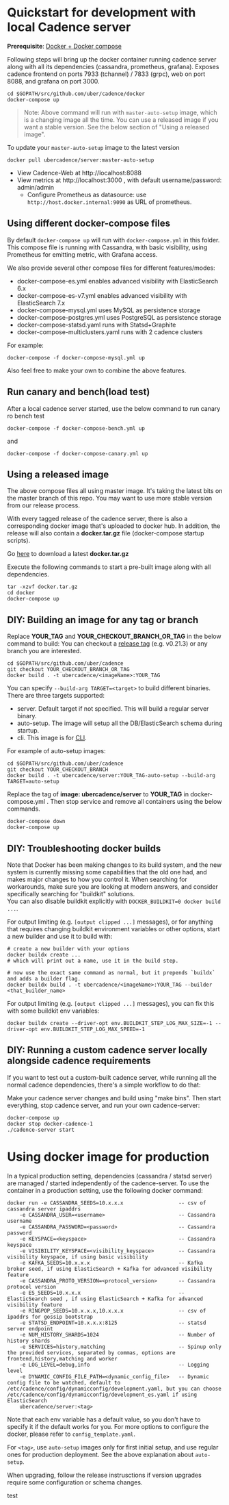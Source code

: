 Quickstart for development with local Cadence server 
====================================

**Prerequisite**: [Docker + Docker compose](https://docs.docker.com/engine/installation/) 

Following steps will bring up the docker container running cadence server
along with all its dependencies (cassandra, prometheus, grafana). Exposes cadence
frontend on ports 7933 (tchannel) / 7833 (grpc), web on port 8088, and grafana on port 3000.

```
cd $GOPATH/src/github.com/uber/cadence/docker
docker-compose up
```
> Note: Above command will run with `master-auto-setup` image, which is a changing image all the time.
> You can use a released image if you want a stable version. See the below section of "Using a released image".

To update your `master-auto-setup` image to the latest version
```
docker pull ubercadence/server:master-auto-setup

```

* View Cadence-Web at http://localhost:8088  
* View metrics at http://localhost:3000 , with default username/password: admin/admin    
  * Configure Prometheus as datasource: use `http://host.docker.internal:9090` as URL of prometheus.

Using different docker-compose files
-----------------------
By default `docker-compose up` will run with `docker-compose.yml` in this folder.
This compose file is running with Cassandra, with basic visibility, 
using Prometheus for emitting metric, with Grafana access. 


We also provide several other compose files for different features/modes:

* docker-compose-es.yml enables advanced visibility with ElasticSearch 6.x
* docker-compose-es-v7.yml enables advanced visibility with ElasticSearch 7.x
* docker-compose-mysql.yml uses MySQL as persistence storage
* docker-compose-postgres.yml uses PostgreSQL as persistence storage
* docker-compose-statsd.yaml runs with Statsd+Graphite
* docker-compose-multiclusters.yaml runs with 2 cadence clusters

For example:
```
docker-compose -f docker-compose-mysql.yml up
```

Also feel free to make your own to combine the above features.

Run canary and bench(load test)
-----------------------
After a local cadence server started, use the below command to run canary ro bench test
```
docker-compose -f docker-compose-bench.yml up
``` 
and 
```
docker-compose -f docker-compose-canary.yml up
``` 


Using a released image
-----------------------
The above compose files all using master image. It's taking the latest bits on the master branch of this repo.
You may want to use more stable version from our release process.

With every tagged release of the cadence server, there is also a corresponding
docker image that's uploaded to docker hub. In addition, the release will also
contain a **docker.tar.gz** file (docker-compose startup scripts). 

Go [here](https://github.com/uber/cadence/releases/latest) to download a latest **docker.tar.gz** 

Execute the following
commands to start a pre-built image along with all dependencies.

```
tar -xzvf docker.tar.gz
cd docker
docker-compose up
```

DIY: Building an image for any tag or branch
-----------------------------------------
Replace **YOUR_TAG** and **YOUR_CHECKOUT_BRANCH_OR_TAG** in the below command to build:
You can checkout a [release tag](https://github.com/uber/cadence/tags) (e.g. v0.21.3) or any branch you are interested.

```
cd $GOPATH/src/github.com/uber/cadence
git checkout YOUR_CHECKOUT_BRANCH_OR_TAG 
docker build . -t ubercadence/<imageName>:YOUR_TAG
```

You can specify `--build-arg TARGET=<target>` to build different binaries.
There are three targets supported:
* server. Default target if not specified. This will build a regular server binary.
* auto-setup. The image will setup all the DB/ElasticSearch schema during startup.
* cli. This image is for [CLI](https://cadenceworkflow.io/docs/cli/). 

For example of auto-setup images:
```
cd $GOPATH/src/github.com/uber/cadence
git checkout YOUR_CHECKOUT_BRANCH
docker build . -t ubercadence/server:YOUR_TAG-auto-setup --build-arg TARGET=auto-setup
```
Replace the tag of **image: ubercadence/server** to **YOUR_TAG** in docker-compose.yml .
Then stop service and remove all containers using the below commands.
```
docker-compose down
docker-compose up
```

DIY: Troubleshooting docker builds
----------------------------------

Note that Docker has been making changes to its build system, and the new system is currently missing some capabilities
that the old one had, and makes major changes to how you control it.
When searching for workarounds, make sure you are looking at modern answers, and consider specifically searching for
"buildkit" solutions.  
You can also disable buildkit explicitly with `DOCKER_BUILDKIT=0 docker build ...`.

For output limiting (e.g. `[output clipped ...]` messages), or for anything that requires changing buildkit environment
variables or other options, start a new builder and use it to build with:
```
# create a new builder with your options
docker buildx create ...
# which will print out a name, use it in the build step.

# now use the exact same command as normal, but it prepends `buildx` and adds a builder flag.
docker buildx build . -t ubercadence/<imageName>:YOUR_TAG --builder <that_builder_name>
```

For output limiting (e.g. `[output clipped ...]` messages), you can fix this with some buildkit env variables:
```
docker buildx create --driver-opt env.BUILDKIT_STEP_LOG_MAX_SIZE=-1 --driver-opt env.BUILDKIT_STEP_LOG_MAX_SPEED=-1
```

DIY: Running a custom cadence server locally alongside cadence requirements
---------------------------------------------------------------------------
If you want to test out a custom-built cadence server, while running all the normal cadence dependencies, there's a simple workflow to do that:

Make your cadence server changes and build using "make bins". Then start everything, stop cadence server, and run your own cadence-server:
```
docker-compose up
docker stop docker-cadence-1
./cadence-server start
```

Using docker image for production
=========================
In a typical production setting, dependencies (cassandra / statsd server) are
managed / started independently of the cadence-server. To use the container in
a production setting, use the following docker command:

```
docker run -e CASSANDRA_SEEDS=10.x.x.x                  -- csv of cassandra server ipaddrs
    -e CASSANDRA_USER=<username>                        -- Cassandra username
    -e CASSANDRA_PASSWORD=<password>                    -- Cassandra password
    -e KEYSPACE=<keyspace>                              -- Cassandra keyspace
    -e VISIBILITY_KEYSPACE=<visibility_keyspace>        -- Cassandra visibility keyspace, if using basic visibility 
    -e KAFKA_SEEDS=10.x.x.x                             -- Kafka broker seed, if using ElasticSearch + Kafka for advanced visibility feature
    -e CASSANDRA_PROTO_VERSION=<protocol_version>       -- Cassandra protocol version
    -e ES_SEEDS=10.x.x.x                                -- ElasticSearch seed , if using ElasticSearch + Kafka for advanced visibility feature
    -e RINGPOP_SEEDS=10.x.x.x,10.x.x.x                  -- csv of ipaddrs for gossip bootstrap
    -e STATSD_ENDPOINT=10.x.x.x:8125                    -- statsd server endpoint
    -e NUM_HISTORY_SHARDS=1024                          -- Number of history shards
    -e SERVICES=history,matching                        -- Spinup only the provided services, separated by commas, options are frontend,history,matching and worker
    -e LOG_LEVEL=debug,info                             -- Logging level
    -e DYNAMIC_CONFIG_FILE_PATH=<dynamic_config_file>   -- Dynamic config file to be watched, default to /etc/cadence/config/dynamicconfig/development.yaml, but you can choose /etc/cadence/config/dynamicconfig/development_es.yaml if using ElasticSearch
    ubercadence/server:<tag>
```
Note that each env variable has a default value, so you don't have to specify it if the default works for you. 
For more options to configure the docker, please refer to `config_template.yaml`.

For `<tag>`, use `auto-setup` images only for first initial setup, and use regular ones for production deployment. See the above explanation about `auto-setup`. 

When upgrading, follow the release instrusctions if version upgrades require some configuration or schema changes. 

test
